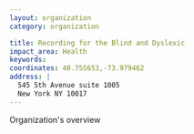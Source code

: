 ```yaml
---
layout: organization
category: organization

title: Recording for the Blind and Dyslexic
impact_area: Health
keywords: 
coordinates: 40.755653,-73.979462
address: |
  545 5th Avenue suite 1005
  New York NY 10017
---
```

Organization's overview
